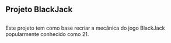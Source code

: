 ## Projeto BlackJack

##

Este projeto tem como base recriar a mecânica do jogo BlackJack popularmente conhecido como 21.